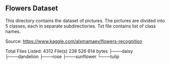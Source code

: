 ## Flowers Dataset

This directory contains the dataset of pictures.
The pictures are divided into 5 classes, each in separate subdirectiories.
Txt file contains list of class names.

Source: https://www.kaggle.com/alxmamaev/flowers-recognition

Total Files Listed:
    4312 File(s)    238 526 614 bytes
├───daisy
├───dandelion
├───rose
├───sunflower
└───tulip